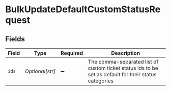 # BulkUpdateDefaultCustomStatusRequest


## Fields

| Field                                                                                                 | Type                                                                                                  | Required                                                                                              | Description                                                                                           |
| ----------------------------------------------------------------------------------------------------- | ----------------------------------------------------------------------------------------------------- | ----------------------------------------------------------------------------------------------------- | ----------------------------------------------------------------------------------------------------- |
| `ids`                                                                                                 | *Optional[str]*                                                                                       | :heavy_minus_sign:                                                                                    | The comma-separated list of custom ticket status ids to be set as default for their status categories |